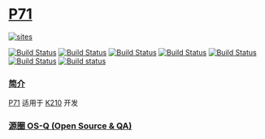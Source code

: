 ﻿# [P71](https://github.com/OS-Q/P71)

[![sites](http://182.61.61.133/link/resources/OSQ.png)](http://www.OS-Q.com)

[![Build Status](https://github.com/OS-Q/P71/workflows/CI/badge.svg)](https://github.com/OS-Q/P71/actions/workflows/CI.yml)
[![Build Status](https://github.com/OS-Q/P71/workflows/CD/badge.svg)](https://github.com/OS-Q/P71/actions/workflows/CD.yml)
[![Build Status](https://github.com/OS-Q/P71/workflows/nightly/badge.svg)](https://github.com/OS-Q/P71/actions/workflows/nightly.yml)
[![Build Status](https://circleci.com/gh/OS-Q/P71.svg?style=svg)](https://circleci.com/gh/OS-Q/P71)
[![Build Status](https://travis-ci.com/OS-Q/P71.svg?branch=master)](https://travis-ci.com/OS-Q/P71)
[![Build Status](https://cloud.drone.io/api/badges/OS-Q/P71/status.svg)](https://cloud.drone.io/OS-Q/P71)
[![Build status](https://ci.appveyor.com/api/projects/status/1aabe5q9ea8sjptj?svg=true)](https://ci.appveyor.com/project/Qitas/p71)

### [简介](https://github.com/OS-Q/P71/wiki)

[P71](https://github.com/OS-Q/P71) 适用于 [K210](https://canaan-creative.com/product/kendryteai) 开发

### [源圈 OS-Q (Open Source & QA) ](http://www.OS-Q.com)

